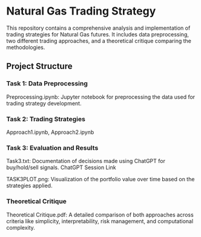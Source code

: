 # Natural Gas Trading Strategy

This repository contains a comprehensive analysis and implementation of trading strategies for Natural Gas futures. It includes data preprocessing, two different trading approaches, and a theoretical critique comparing the methodologies.

## Project Structure

### Task 1: Data Preprocessing

Preprocessing.ipynb: Jupyter notebook for preprocessing the data used for trading strategy development.

### Task 2: Trading Strategies

Approach1.ipynb, Approach2.ipynb

### Task 3: Evaluation and Results

Task3.txt: Documentation of decisions made using ChatGPT for buy/hold/sell signals. ChatGPT Session Link

TASK3PLOT.png: Visualization of the portfolio value over time based on the strategies applied.

### Theoretical Critique

Theoretical Critique.pdf: A detailed comparison of both approaches across criteria like simplicity, interpretability, risk management, and computational complexity.
